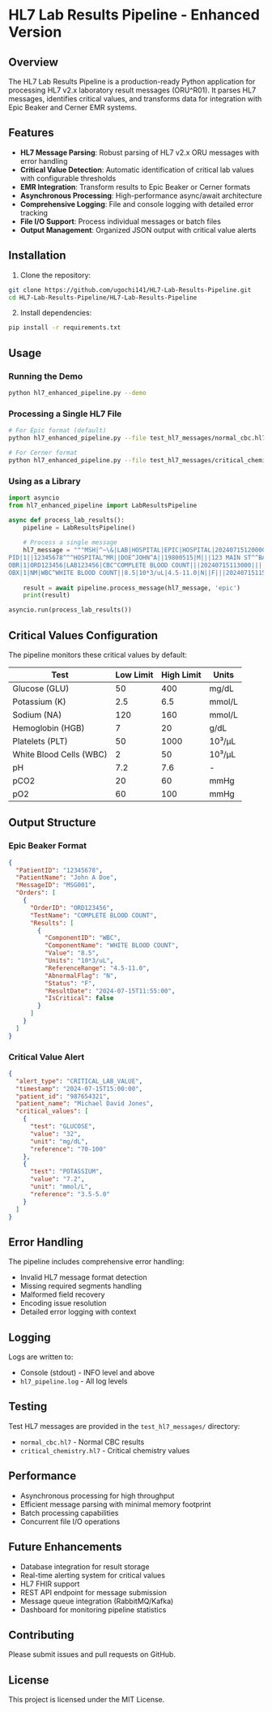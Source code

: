 # HL7 Lab Results Pipeline - Enhanced Version

## Overview

The HL7 Lab Results Pipeline is a production-ready Python application for processing HL7 v2.x laboratory result messages (ORU^R01). It parses HL7 messages, identifies critical values, and transforms data for integration with Epic Beaker and Cerner EMR systems.

## Features

- **HL7 Message Parsing**: Robust parsing of HL7 v2.x ORU messages with error handling
- **Critical Value Detection**: Automatic identification of critical lab values with configurable thresholds
- **EMR Integration**: Transform results to Epic Beaker or Cerner formats
- **Asynchronous Processing**: High-performance async/await architecture
- **Comprehensive Logging**: File and console logging with detailed error tracking
- **File I/O Support**: Process individual messages or batch files
- **Output Management**: Organized JSON output with critical value alerts

## Installation

1. Clone the repository:
```bash
git clone https://github.com/ugochi141/HL7-Lab-Results-Pipeline.git
cd HL7-Lab-Results-Pipeline/HL7-Lab-Results-Pipeline
```

2. Install dependencies:
```bash
pip install -r requirements.txt
```

## Usage

### Running the Demo

```bash
python hl7_enhanced_pipeline.py --demo
```

### Processing a Single HL7 File

```bash
# For Epic format (default)
python hl7_enhanced_pipeline.py --file test_hl7_messages/normal_cbc.hl7

# For Cerner format
python hl7_enhanced_pipeline.py --file test_hl7_messages/critical_chemistry.hl7 --destination cerner
```

### Using as a Library

```python
import asyncio
from hl7_enhanced_pipeline import LabResultsPipeline

async def process_lab_results():
    pipeline = LabResultsPipeline()
    
    # Process a single message
    hl7_message = """MSH|^~\&|LAB|HOSPITAL|EPIC|HOSPITAL|20240715120000||ORU^R01|MSG001|P|2.5|||
PID|1||12345678^^^HOSPITAL^MR||DOE^JOHN^A||19800515|M|||123 MAIN ST^^BALTIMORE^MD^21201||
OBR|1|ORD123456|LAB123456|CBC^COMPLETE BLOOD COUNT|||20240715113000|||||||
OBX|1|NM|WBC^WHITE BLOOD COUNT||8.5|10*3/uL|4.5-11.0|N||F|||20240715115500||"""
    
    result = await pipeline.process_message(hl7_message, 'epic')
    print(result)

asyncio.run(process_lab_results())
```

## Critical Values Configuration

The pipeline monitors these critical values by default:

| Test | Low Limit | High Limit | Units |
|------|-----------|------------|-------|
| Glucose (GLU) | 50 | 400 | mg/dL |
| Potassium (K) | 2.5 | 6.5 | mmol/L |
| Sodium (NA) | 120 | 160 | mmol/L |
| Hemoglobin (HGB) | 7 | 20 | g/dL |
| Platelets (PLT) | 50 | 1000 | 10³/µL |
| White Blood Cells (WBC) | 2 | 50 | 10³/µL |
| pH | 7.2 | 7.6 | - |
| pCO2 | 20 | 60 | mmHg |
| pO2 | 60 | 100 | mmHg |

## Output Structure

### Epic Beaker Format
```json
{
  "PatientID": "12345678",
  "PatientName": "John A Doe",
  "MessageID": "MSG001",
  "Orders": [
    {
      "OrderID": "ORD123456",
      "TestName": "COMPLETE BLOOD COUNT",
      "Results": [
        {
          "ComponentID": "WBC",
          "ComponentName": "WHITE BLOOD COUNT",
          "Value": "8.5",
          "Units": "10*3/uL",
          "ReferenceRange": "4.5-11.0",
          "AbnormalFlag": "N",
          "Status": "F",
          "ResultDate": "2024-07-15T11:55:00",
          "IsCritical": false
        }
      ]
    }
  ]
}
```

### Critical Value Alert
```json
{
  "alert_type": "CRITICAL_LAB_VALUE",
  "timestamp": "2024-07-15T15:00:00",
  "patient_id": "987654321",
  "patient_name": "Michael David Jones",
  "critical_values": [
    {
      "test": "GLUCOSE",
      "value": "32",
      "unit": "mg/dL",
      "reference": "70-100"
    },
    {
      "test": "POTASSIUM",
      "value": "7.2",
      "unit": "mmol/L",
      "reference": "3.5-5.0"
    }
  ]
}
```

## Error Handling

The pipeline includes comprehensive error handling:

- Invalid HL7 message format detection
- Missing required segments handling
- Malformed field recovery
- Encoding issue resolution
- Detailed error logging with context

## Logging

Logs are written to:
- Console (stdout) - INFO level and above
- `hl7_pipeline.log` - All log levels

## Testing

Test HL7 messages are provided in the `test_hl7_messages/` directory:

- `normal_cbc.hl7` - Normal CBC results
- `critical_chemistry.hl7` - Critical chemistry values

## Performance

- Asynchronous processing for high throughput
- Efficient message parsing with minimal memory footprint
- Batch processing capabilities
- Concurrent file I/O operations

## Future Enhancements

- Database integration for result storage
- Real-time alerting system for critical values
- HL7 FHIR support
- REST API endpoint for message submission
- Message queue integration (RabbitMQ/Kafka)
- Dashboard for monitoring pipeline statistics

## Contributing

Please submit issues and pull requests on GitHub.

## License

This project is licensed under the MIT License.